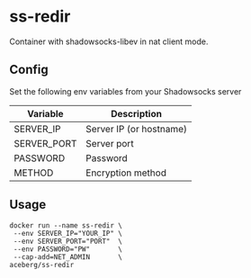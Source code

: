 # ss-redir

Container with shadowsocks-libev in nat client mode.

## Config
Set the following env variables from your Shadowsocks server

| Variable  | Description |
| --------  | ----------- |
| SERVER_IP | Server IP (or hostname) |
| SERVER_PORT | Server port |
| PASSWORD | Password |
| METHOD | Encryption method |

## Usage
```
docker run --name ss-redir \
 --env SERVER_IP="YOUR_IP" \
 --env SERVER_PORT="PORT"  \
 --env PASSWORD="PW"       \
 --cap-add=NET_ADMIN       \
aceberg/ss-redir
```